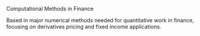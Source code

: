 Computational Methods in Finance

Based in major numerical methods needed for quantitative work in finance, focusing on derivatives pricing and fixed income applications.
